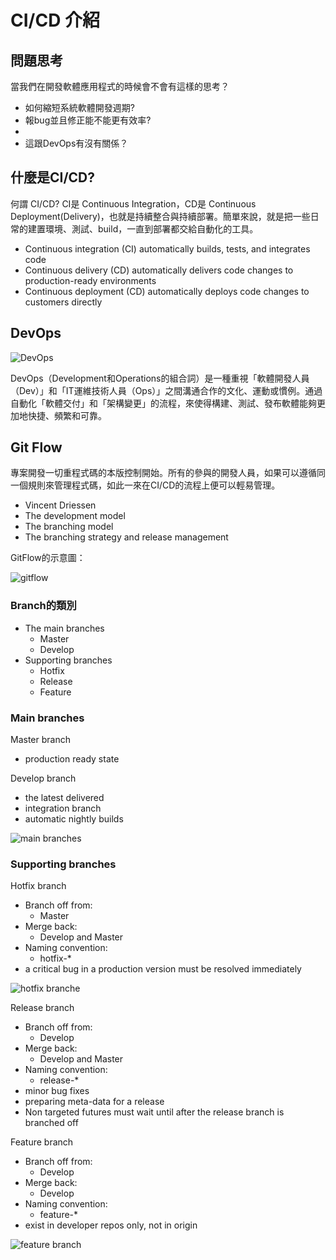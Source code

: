 # CI/CD 介紹

## 問題思考

當我們在開發軟體應用程式的時候會不會有這樣的思考？

- 如何縮短系統軟體開發週期?
- 報bug並且修正能不能更有效率?
- 
- 這跟DevOps有沒有關係？

## 什麼是CI/CD?

何謂 CI/CD? CI是 Continuous Integration，CD是 Continuous Deployment(Delivery)，也就是持續整合與持續部署。簡單來說，就是把一些日常的建置環境、測試、build，一直到部署都交給自動化的工具。

- Continuous integration (CI) automatically builds, tests, and integrates code
- Continuous delivery (CD) automatically delivers code changes to production-ready environments
- Continuous deployment (CD) automatically deploys code changes to customers directly

## DevOps

![DevOps](https://upload.wikimedia.org/wikipedia/commons/thumb/0/05/Devops-toolchain.svg/512px-Devops-toolchain.svg.png)

DevOps（Development和Operations的組合詞）是一種重視「軟體開發人員（Dev）」和「IT運維技術人員（Ops）」之間溝通合作的文化、運動或慣例。通過自動化「軟體交付」和「架構變更」的流程，來使得構建、測試、發布軟體能夠更加地快捷、頻繁和可靠。

## Git Flow

專案開發一切重程式碼的本版控制開始。所有的參與的開發人員，如果可以遵循同一個規則來管理程式碼，如此一來在CI/CD的流程上便可以輕易管理。

- Vincent Driessen 
- The development model
- The branching model
- The branching strategy and release management

GitFlow的示意圖：

![gitflow](https://nvie.com/img/git-model@2x.png)

### Branch的類別

- The main branches
	- Master
	- Develop
- Supporting branches
	- Hotfix
	- Release
	- Feature

### Main branches

Master branch

- production ready state

Develop branch

- the latest delivered
- integration branch
- automatic nightly builds

![main branches](https://nvie.com/img/main-branches@2x.png)

### Supporting branches

Hotfix branch

- Branch off from:
	- Master
- Merge back:
	- Develop and Master
- Naming convention:
	- hotfix-*
- a critical bug in a production version must be resolved immediately

![hotfix branche](https://nvie.com/img/hotfix-branches@2x.png)

Release branch

- Branch off from:
	- Develop
- Merge back:
	- Develop and Master
- Naming convention:
	- release-*
- minor bug fixes
- preparing meta-data for a release
- Non targeted futures must wait until after the release branch is branched off

Feature branch

- Branch off from:
	- Develop
- Merge back:
	- Develop
- Naming convention:
	- feature-*
- exist in developer repos only, not in origin

![feature branch](https://nvie.com/img/merge-without-ff@2x.png)
